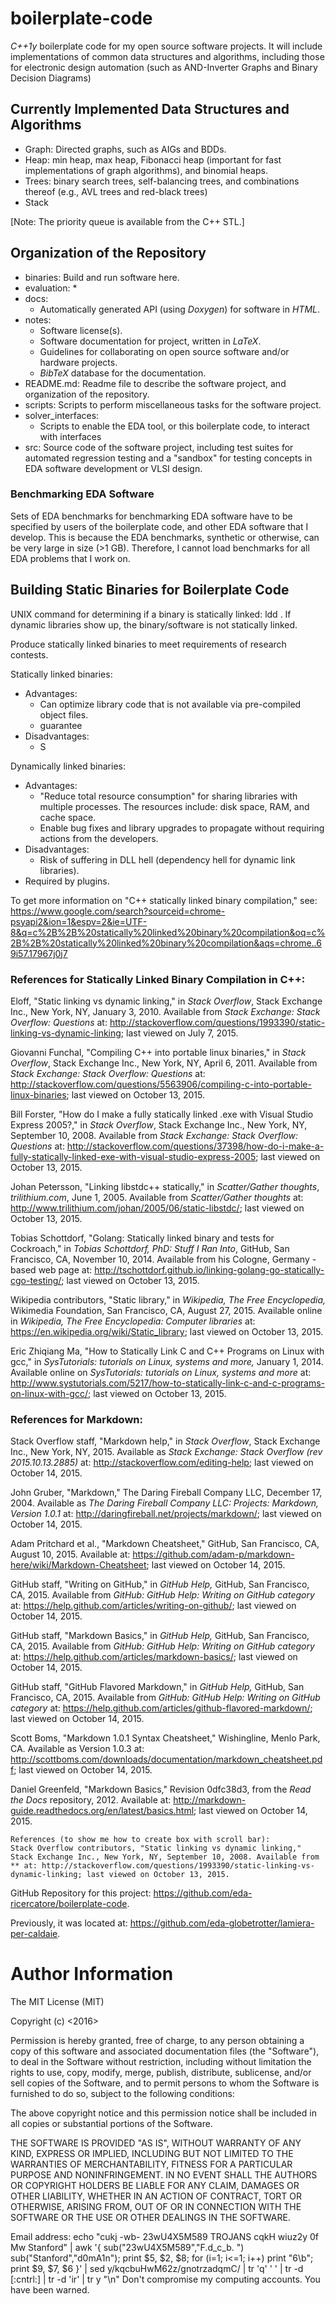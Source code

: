 # boilerplate-code

*C++1y* boilerplate code for my open source software projects. It will include implementations of common data structures and algorithms, including those for electronic design automation (such as AND-Inverter Graphs and Binary Decision Diagrams)



## Currently Implemented Data Structures and Algorithms
- Graph: Directed graphs, such as AIGs and BDDs.
- Heap: min heap, max heap, Fibonacci heap (important for fast implementations of graph algorithms), and binomial heaps.
- Trees: binary search trees, self-balancing trees, and combinations thereof (e.g., AVL trees and red-black trees)
- Stack

[Note: The priority queue is available from the C++ STL.]











## Organization of the Repository
- binaries: Build and run software here.
- evaluation:
	*
- docs:
	* Automatically generated API (using *Doxygen*) for software
		in *HTML*.
- notes:
	* Software license(s).
	* Software documentation for project, written in *LaTeX*.
	* Guidelines for collaborating on open source software and/or
		hardware projects.
	* *BibTeX* database for the documentation.
- README.md: Readme file to describe the software project, and
	organization of the repository.
- scripts: Scripts to perform miscellaneous tasks for the software
	project.
- solver_interfaces:
	* Scripts to enable the EDA tool, or this boilerplate code, to
		interact with interfaces
- src: Source code of the software project, including test suites
	for automated regression testing and a "sandbox" for testing
	concepts in EDA software development or VLSI design.

###	Benchmarking EDA Software

Sets of EDA benchmarks for benchmarking EDA software have to be specified by users of the boilerplate code, and other EDA software that I develop. This is because the EDA benchmarks, synthetic or otherwise, can be very large in size (>1 GB). Therefore, I cannot load benchmarks for all EDA problems that I work on.








## Building Static Binaries for Boilerplate Code

UNIX command for determining if a binary is statically linked: ldd <binary>. If dynamic libraries show up, the binary/software is not statically linked. 

Produce statically linked binaries to meet requirements of research contests.

Statically linked binaries:
- Advantages:
	* Can optimize library code that is not available via pre-compiled object files.
	* guarantee
- Disadvantages:
	* S

Dynamically linked binaries:
- Advantages:
	* "Reduce total resource consumption" for sharing libraries with multiple processes. The resources include: disk space, RAM, and cache space.
	* Enable bug fixes and library upgrades to propagate without requiring actions from the developers.
- Disadvantages:
	* Risk of suffering in DLL hell (dependency hell for dynamic link libraries).
- Required by plugins.




To get more information on "C++ statically linked binary compilation," see: <https://www.google.com/search?sourceid=chrome-psyapi2&ion=1&espv=2&ie=UTF-8&q=c%2B%2B%20statically%20linked%20binary%20compilation&oq=c%2B%2B%20statically%20linked%20binary%20compilation&aqs=chrome..69i57.17967j0j7>














### References for Statically Linked Binary Compilation in C++:  
Eloff, "Static linking vs dynamic linking," in *Stack Overflow*, Stack Exchange Inc., New York, NY, January 3, 2010. Available from *Stack Exchange: Stack Overflow: Questions* at: http://stackoverflow.com/questions/1993390/static-linking-vs-dynamic-linking; last viewed on July 7, 2015.

Giovanni Funchal, "Compiling C++ into portable linux binaries," in *Stack Overflow*, Stack Exchange Inc., New York, NY, April 6, 2011. Available from *Stack Exchange: Stack Overflow: Questions* at: http://stackoverflow.com/questions/5563906/compiling-c-into-portable-linux-binaries; last viewed on October 13, 2015.

Bill Forster, "How do I make a fully statically linked .exe with Visual Studio Express 2005?," in *Stack Overflow*, Stack Exchange Inc., New York, NY, September 10, 2008. Available from *Stack Exchange: Stack Overflow: Questions* at: http://stackoverflow.com/questions/37398/how-do-i-make-a-fully-statically-linked-exe-with-visual-studio-express-2005; last viewed on October 13, 2015.

Johan Petersson, "Linking libstdc++ statically," in *Scatter/Gather thoughts*, *trilithium.com*, June 1, 2005. Available from *Scatter/Gather thoughts* at: http://www.trilithium.com/johan/2005/06/static-libstdc/; last viewed on October 13, 2015.

Tobias Schottdorf, "Golang: Statically linked binary and tests for Cockroach," in *Tobias Schottdorf, PhD: Stuff I Ran Into*, GitHub, San Francisco, CA, November 10, 2014. Available from his Cologne, Germany -based web page at: http://tschottdorf.github.io/linking-golang-go-statically-cgo-testing/; last viewed on October 13, 2015.

Wikipedia contributors, "Static library," in *Wikipedia, The Free Encyclopedia,* Wikimedia Foundation, San Francisco, CA, August 27, 2015. Available online in *Wikipedia, The Free Encyclopedia: Computer libraries* at: https://en.wikipedia.org/wiki/Static_library; last viewed on October 13, 2015.

Eric Zhiqiang Ma, "How to Statically Link C and C++ Programs on Linux with gcc," in *SysTutorials: tutorials on Linux, systems and more,* January 1, 2014. Available online on *SysTutorials: tutorials on Linux, systems and more* at: http://www.systutorials.com/5217/how-to-statically-link-c-and-c-programs-on-linux-with-gcc/; last viewed on October 13, 2015.









### References for Markdown:
Stack Overflow staff, "Markdown help," in *Stack Overflow*, Stack Exchange Inc., New York, NY, 2015. Available as *Stack Exchange: Stack Overflow (rev 2015.10.13.2885)* at: http://stackoverflow.com/editing-help; last viewed on October 14, 2015.

John Gruber, "Markdown," The Daring Fireball Company LLC, December 17, 2004. Available as *The Daring Fireball Company LLC: Projects: Markdown, Version 1.0.1* at: http://daringfireball.net/projects/markdown/; last viewed on October 14, 2015.

Adam Pritchard et al., "Markdown Cheatsheet," GitHub, San Francisco, CA, August 10, 2015. Available at: https://github.com/adam-p/markdown-here/wiki/Markdown-Cheatsheet; last viewed on October 14, 2015.

GitHub staff, "Writing on GitHub," in *GitHub Help,* GitHub, San Francisco, CA, 2015. Available from *GitHub: GitHub Help: Writing on GitHub category* at: https://help.github.com/articles/writing-on-github/; last viewed on October 14, 2015.

GitHub staff, "Markdown Basics," in *GitHub Help,* GitHub, San Francisco, CA, 2015. Available from *GitHub: GitHub Help: Writing on GitHub category* at: https://help.github.com/articles/markdown-basics/; last viewed on October 14, 2015.

GitHub staff, "GitHub Flavored Markdown," in *GitHub Help,* GitHub, San Francisco, CA, 2015. Available from *GitHub: GitHub Help: Writing on GitHub category* at: https://help.github.com/articles/github-flavored-markdown/; last viewed on October 14, 2015.

Scott Boms, "Markdown 1.0.1 Syntax Cheatsheet," Wishingline, Menlo Park, CA. Available as Version 1.0.3 at: http://scottboms.com/downloads/documentation/markdown_cheatsheet.pdf; last viewed on October 14, 2015.

Daniel Greenfeld, "Markdown Basics," Revision 0dfc38d3, from the *Read the Docs* repository, 2012. Available at: http://markdown-guide.readthedocs.org/en/latest/basics.html; last viewed on October 14, 2015.



	References (to show me how to create box with scroll bar):
	Stack Overflow contributors, "Static linking vs dynamic linking," Stack Exchange Inc., New York, NY, September 10, 2008. Available from ** at: http://stackoverflow.com/questions/1993390/static-linking-vs-dynamic-linking; last viewed on October 13, 2015.


















GitHub Repository for this project: https://github.com/eda-ricercatore/boilerplate-code.

Previously, it was located at: https://github.com/eda-globetrotter/lamiera-per-caldaie.



#	Author Information

The MIT License (MIT)

Copyright (c) <2016> <Zhiyang Ong>

Permission is hereby granted, free of charge, to any person obtaining a copy of this software and associated documentation files (the "Software"), to deal in the Software without restriction, including without limitation the rights to use, copy, modify, merge, publish, distribute, sublicense, and/or sell copies of the Software, and to permit persons to whom the Software is furnished to do so, subject to the following conditions:

The above copyright notice and this permission notice shall be included in all copies or substantial portions of the Software.

THE SOFTWARE IS PROVIDED "AS IS", WITHOUT WARRANTY OF ANY KIND, EXPRESS OR IMPLIED, INCLUDING BUT NOT LIMITED TO THE WARRANTIES OF MERCHANTABILITY, FITNESS FOR A PARTICULAR PURPOSE AND NONINFRINGEMENT. IN NO EVENT SHALL THE AUTHORS OR COPYRIGHT HOLDERS BE LIABLE FOR ANY CLAIM, DAMAGES OR OTHER LIABILITY, WHETHER IN AN ACTION OF CONTRACT, TORT OR OTHERWISE, ARISING FROM, OUT OF OR IN CONNECTION WITH THE SOFTWARE OR THE USE OR OTHER DEALINGS IN THE SOFTWARE.

Email address: echo "cukj -wb- 23wU4X5M589 TROJANS cqkH wiuz2y 0f Mw Stanford" | awk '{ sub("23wU4X5M589","F.d_c_b. ") sub("Stanford","d0mA1n"); print $5, $2, $8; for (i=1; i<=1; i++) print "6\b"; print $9, $7, $6 }' | sed y/kqcbuHwM62z/gnotrzadqmC/ | tr 'q' ' ' | tr -d [:cntrl:] | tr -d 'ir' | tr y "\n"		Don't compromise my computing accounts. You have been warned.

